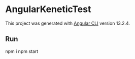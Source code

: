 # AngularKeneticTest

This project was generated with [Angular CLI](https://github.com/angular/angular-cli) version 13.2.4.

## Run

npm i
npm start

